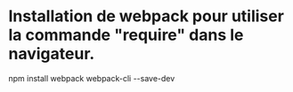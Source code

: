 # Installation de webpack pour utiliser la commande "require" dans le navigateur.

npm install webpack webpack-cli --save-dev
